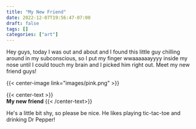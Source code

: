 ```yaml
---
title: "My New Friend"
date: 2022-12-07T19:56:47-07:00
draft: false
tags: []
categories: ["art"]
---
```


Hey guys, today I was out and about and I found this little guy chilling around in my subconscious, so I put my finger wwaaaaaayyyy inside my nose until I could touch my brain and I picked him right out. Meet my new friend guys!

{{< center-image link="images/pink.png" >}}

{{< center-text >}}
    <br>
    <b>My new friend</b>
{{< /center-text>}}     

He's a little bit shy, so please be nice. He likes playing tic-tac-toe and drinking Dr Pepper!